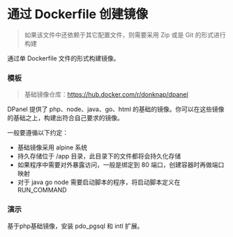 # 通过 Dockerfile 创建镜像

> 如果该文件中还依赖于其它配置文件，则需要采用 Zip 或是 Git 的形式进行构建

通过单 Dockerfile 文件的形式构建镜像。

### 模板

> 基础镜像仓库：https://hub.docker.com/r/donknap/dpanel

DPanel 提供了 php、node、java、go、html 的基础的镜像。你可以在这些镜像的基础之上，构建出符合自己要求的镜像。

一般要遵循以下约定：

- 基础镜像采用 alpine 系统
- 持久存储位于 /app 目录，此目录下的文件都将会持久化存储
- 如果程序中需要对外暴露访问，一般是绑定到 80 端口，创建容器时再做端口映射
- 对于 java go node 需要启动脚本的程序，将启动脚本定义在 RUN_COMMAND 

### 演示

基于php基础镜像，安装 pdo_pgsql 和 intl 扩展。